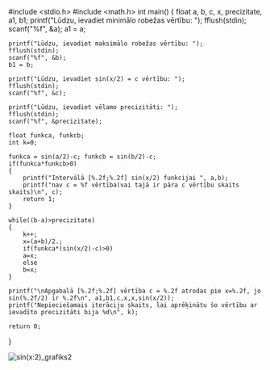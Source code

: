 #include <stdio.h>
#include <math.h>
int main()
{
    float a, b, c, x, precizitate, a1, b1;
    printf("Lūdzu, ievadiet minimālo robežas vērtību: ");
    fflush(stdin);
    scanf("%f", &a);
    a1 = a;

    printf("Lūdzu, ievadiet maksimālo robežas vērtību: ");
    fflush(stdin);
    scanf("%f", &b);
    b1 = b;

    printf("Lūdzu, ievadiet sin(x/2) = c vērtību: ");
    fflush(stdin);
    scanf("%f", &c);

    printf("Lūdzu, ievadiet vēlamo precizitāti: ");
    fflush(stdin);
    scanf("%f", &precizitate);

    float funkca, funkcb;
    int k=0;

    funkca = sin(a/2)-c; funkcb = sin(b/2)-c;
    if(funkca*funkcb>0)
    {
        printf("Intervālā [%.2f;%.2f] sin(x/2) funkcijai ", a,b);
        printf("nav c = %f vērtība(vai tajā ir pāra c vērtību skaits skaits)\n", c);
        return 1;
    }

    while((b-a)>precizitate)
    {
        k++;
        x=(a+b)/2.;
        if(funkca*(sin(x/2)-c)>0)
        a=x;
        else
        b=x;
    }

    printf("\nApgabalā [%.2f;%.2f] vērtība c = %.2f atrodas pie x=%.2f, jo sin(%.2f/2) ir %.2f\n", a1,b1,c,x,x,sin(x/2));
    printf("Nepieciešamais iterāciju skaits, lai aprēķinātu šo vērtību ar ievadīto precizitāti bija %d\n", k);

    return 0;
}

![sin(x:2)_grafiks2](https://user-images.githubusercontent.com/90239563/146250214-80b231b8-4186-4dd2-b86c-a2ee54689c2d.png)
